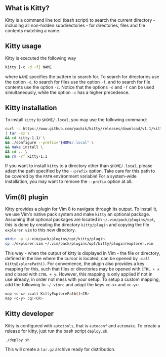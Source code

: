 ## What is Kitty?

Kitty is a command line tool (bash script) to search the current directory - including all non-hidden subdirectories - for directories, files and file contents matching a name.

## Kitty usage

Kitty is executed the following way
```bash
kitty [-c -d -f] NAME
```
where `NAME` specifies the pattern to search for.
To search for directories use the option `-d`, to search for files use the option `-f`, and to search for file contents use the option `-c`. Notice that the options `-d` and `-f` can be used simultaneously, while the option `-c` has a higher precedence.

## Kitty installation

To install `kitty` to `$HOME/.local`, you may use the following command:

```bash
curl -L https://www.github.com/yaubik/kitty/releases/download/v1.1/kitty-1.1.tar.gz \
| tar -xz \
&& cd kitty-1.1/ \
&& ./configure --prefix="$HOME/.local" \
&& make install \
&& cd .. \
&& rm -rf kitty-1.1
```

If you want to install `kitty` to a directory other than `$HOME/.local`, please adapt the path specified by the `--prefix` option.
Take care for this path to be covered by the `PATH` environment variable!
For a system-wide installation, you may want to remove the `--prefix` option at all.

## Vim(8) plugin

Kitty provides a plugin for Vim 8 to navigate through its output.
To install it, we use Vim's native pack system and make `kitty` an optional package.
Assuming that optional packages are located in `~/.vim/pack/plugins/opt`,
this is done by creating the directory `kitty/plugin` and copying the file `explorer.vim` to this new directory.

```bash
mkdir -p ~/.vim/pack/plugins/opt/kitty/plugin
cp ./explorer.vim ~/.vim/pack/plugins/opt/kitty/plugin/explorer.vim
```

This way - when the output of kitty is displayed in Vim - the file or directory,
defined in the line where the cursor is located,
can be opened by `:call KittyExplorePath()`.
For convenience, the plugin also provides a key mapping for this,
such that files or directories may be opened with `CTRL + x` and closed with `CTRL + y`.
However, this mapping is only applied if not in use already, in order not mess with your setup.
To setup a custom mapping, add the following to `~/.vimrc` and adapt the keys `<c-x>` and `<c-y>`:

```bash
map <c-x> :call KittyExplorePath()<CR>
map <c-y> :q!<CR>
```

## Kitty developer

Kitty is configured with `autotools`, that is `autoconf` and `automake`.
To create a release for kitty, just run the bash script `deploy.sh`.

```bash
./deploy.sh
```

This will create a `tar.gz` archive ready for distribution.

